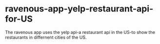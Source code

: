 # ravenous-app-yelp-restaurant-api-for-US
The ravenous app uses the yelp api-a restaurant api in the US-to show the restaurants in differnent cities of the US.

